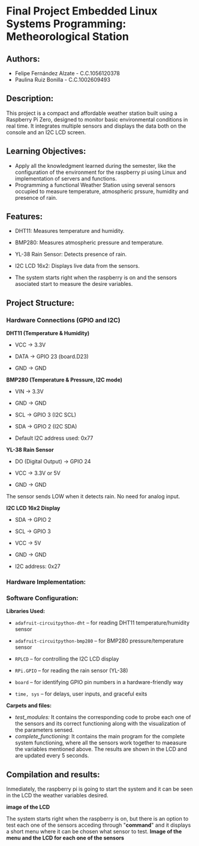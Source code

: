 # Final Project Embedded Linux Systems Programming: Metheorological Station 

## Authors: 
- Felipe Fernández Alzate - C.C.1056120378
- Paulina Ruiz Bonilla - C.C.1002609493

## Description: 

This project is a compact and affordable weather station built using a Raspberry Pi Zero, designed to monitor basic environmental conditions in real time. It integrates multiple sensors and displays the data both on the console and an I2C LCD screen.

## Learning Objectives:

- Apply all the knowledgment learned during the semester, like the configuration of the environment for the raspberry pi using Linux and implementation of servers and functions.
- Programming a functional Weather Station using several sensors occupied to measure temperature, atmospheric prssure, humidity and presence of rain. 

## Features: 

- DHT11: Measures temperature and humidity.

- BMP280: Measures atmospheric pressure and temperature.

- YL-38 Rain Sensor: Detects presence of rain.

- I2C LCD 16x2: Displays live data from the sensors.

- The system starts right when the raspberry is on and the sensors asociated start to measure the desire variables.

## Project Structure: 

### Hardware Connections (GPIO and I2C)

**DHT11 (Temperature & Humidity)**
  
- VCC → 3.3V
  
- DATA → GPIO 23 (board.D23)
  
- GND → GND

**BMP280 (Temperature & Pressure, I2C mode)**
  
- VIN → 3.3V
  
- GND → GND
  
- SCL → GPIO 3 (I2C SCL)
  
- SDA → GPIO 2 (I2C SDA)

- Default I2C address used: 0x77

**YL-38 Rain Sensor**
  
- DO (Digital Output) → GPIO 24
  
- VCC → 3.3V or 5V
  
- GND → GND

The sensor sends LOW when it detects rain. No need for analog input.

**I2C LCD 16x2 Display**

- SDA → GPIO 2

- SCL → GPIO 3
  
- VCC → 5V
  
- GND → GND

- I2C address: 0x27

### Hardware Implementation:



### Software Configuration: 

**Libraries Used:**

- `adafruit-circuitpython-dht` – for reading DHT11 temperature/humidity sensor

- `adafruit-circuitpython-bmp280` – for BMP280 pressure/temperature sensor

- `RPLCD` – for controlling the I2C LCD display

- `RPi.GPIO` – for reading the rain sensor (YL-38)

- `board` – for identifying GPIO pin numbers in a hardware-friendly way

- `time, sys` – for delays, user inputs, and graceful exits

**Carpets and files:**

- *test_modules:* It contains the corresponding code to probe each one of the sensors and its correct functioning along with the visualization of the parameters sensed.
- *complete_functioning:* It contains the main program for the complete system functioning, where all the sensors work together to maeasure the variables mentioned above. The results are shown in the LCD and are updated every 5 seconds.

## Compilation and results: 

Inmediately, the raspberry pi is going to start the system and it can be seen in the LCD the weather variables desired. 

**image of the LCD**

The system starts right when the raspberry is on, but there is an option to test each one of the sensors acceding through "**command**" and it displays a short menu where it can be chosen what sensor to test. 
**Image of the menu and the LCD for each one of the sensors**





